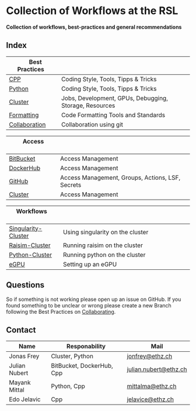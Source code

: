 # Collection of Workflows at the RSL

**Collection of workflows, best-practices and general recommendations**
## Index

| &nbsp; &nbsp; Best Practices &nbsp;  | &nbsp; &nbsp; &nbsp; &nbsp; &nbsp; &nbsp; &nbsp;  &nbsp; &nbsp; &nbsp; &nbsp; &nbsp; &nbsp; &nbsp;  &nbsp; &nbsp; &nbsp; &nbsp; &nbsp; &nbsp; &nbsp;  &nbsp; &nbsp; &nbsp; &nbsp; &nbsp; &nbsp; &nbsp;  &nbsp; &nbsp; &nbsp; &nbsp; &nbsp; &nbsp; &nbsp;  &nbsp; &nbsp; &nbsp; &nbsp; &nbsp; &nbsp; &nbsp;  &nbsp; &nbsp; &nbsp; &nbsp; &nbsp; &nbsp; &nbsp;|
| ----------------------------------------------- | ------------------------------------------------------ |
| [CPP](./best-practices/cpp)                     | Coding Style, Tools, Tipps & Tricks                    |
| [Python](./best-practices/python)               | Coding Style, Tools, Tipps & Tricks                    |
| [Cluster](./best-practices/cluster)             | Jobs, Development, GPUs, Debugging, Storage, Resources |
| [Formatting](./best-practices/formatting)       | Code Formatting Tools and Standards                    |
| [Collaboration](./best-practices/collaboration) | Collaboration using git                                |


| &nbsp; &nbsp; &nbsp; &nbsp; Access &nbsp; &nbsp; &nbsp; &nbsp; &nbsp;  | &nbsp; &nbsp; &nbsp; &nbsp; &nbsp; &nbsp; &nbsp;  &nbsp; &nbsp; &nbsp; &nbsp; &nbsp; &nbsp; &nbsp;  &nbsp; &nbsp; &nbsp; &nbsp; &nbsp; &nbsp; &nbsp;  &nbsp; &nbsp; &nbsp; &nbsp; &nbsp; &nbsp; &nbsp;  &nbsp; &nbsp; &nbsp; &nbsp; &nbsp; &nbsp; &nbsp;  &nbsp; &nbsp; &nbsp; &nbsp; &nbsp; &nbsp; &nbsp;  &nbsp; &nbsp; &nbsp; &nbsp; &nbsp; &nbsp; &nbsp;|
| ------------------------------------- | ------------------------------------------------ |
| [BitBucket](./access/bitbucket)       | Access Management                                |
| [DockerHub](./access/dockerhub)       | Access Management                                |
| [GitHub](./access/github)             | Access Management, Groups, Actions, LSF, Secrets |
| [Cluster](./access/cluster)           | Access Management                                |


| &nbsp; &nbsp; Workflows &nbsp; &nbsp; &nbsp; &nbsp;| &nbsp; &nbsp; &nbsp; &nbsp; &nbsp; &nbsp; &nbsp;  &nbsp; &nbsp; &nbsp; &nbsp; &nbsp; &nbsp; &nbsp;  &nbsp; &nbsp; &nbsp; &nbsp; &nbsp; &nbsp; &nbsp;  &nbsp; &nbsp; &nbsp; &nbsp; &nbsp; &nbsp; &nbsp;  &nbsp; &nbsp; &nbsp; &nbsp; &nbsp; &nbsp; &nbsp;  &nbsp; &nbsp; &nbsp; &nbsp; &nbsp; &nbsp; &nbsp;  &nbsp; &nbsp; &nbsp; &nbsp; &nbsp; &nbsp; &nbsp;|
| ------------------------------------------------------ | -------------------------------- |
| [Singularity-Cluster](./workflows/singularity-cluster) | Using singularity on the cluster |
| [Raisim-Cluster](./workflows/raisim-cluster)           | Running raisim on the cluster    |
| [Python-Cluster](./workflows/python-cluster)           | Running python on the cluster    |
| [eGPU](./workflows/egpu)                               | Setting up an eGPU               |

## Questions
So if something is not working please open up an issue on GitHub.
If you found something to be unclear or wrong please create a new Branch following the Best Practices on [Collaborating](./best-practices/collaboration).


## Contact

| Name          | Responability             | Mail                    |
| ------------- | ------------------------- | ----------------------- |
| Jonas Frey    | Cluster, Python           | <jonfrey@ethz.ch>       |
| Julian Nubert | BitBucket, DockerHub, Cpp | <julian.nubert@ethz.ch> |
| Mayank Mittal | Python, Cpp               | <mittalma@ethz.ch>      |
| Edo Jelavic   | Cpp                       | <jelavice@ethz.ch>      |
